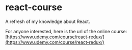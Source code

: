 # react-course

A refresh of my knowledge about React.

For anyone interested, here is the url of the online course: [https://www.udemy.com/course/react-redux/](https://www.udemy.com/course/react-redux/)
